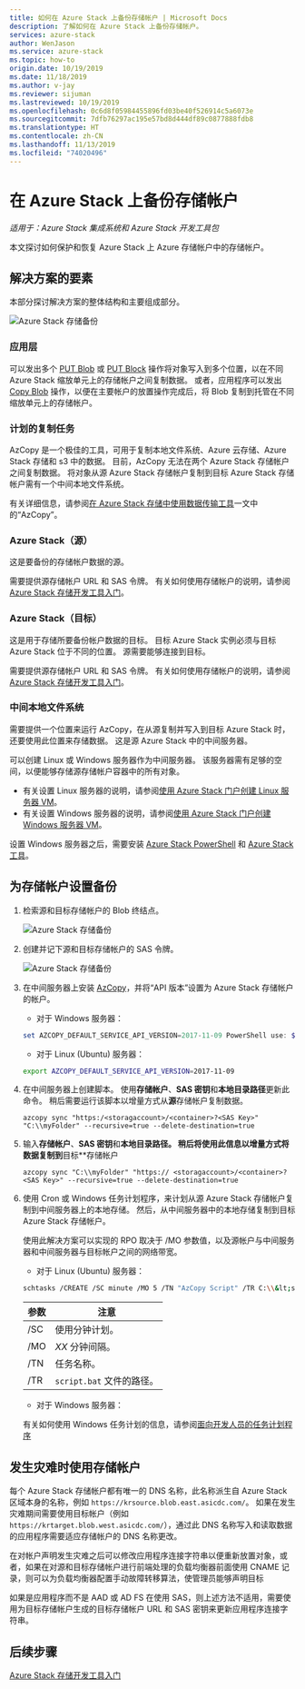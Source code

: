```yaml
---
title: 如何在 Azure Stack 上备份存储帐户 | Microsoft Docs
description: 了解如何在 Azure Stack 上备份存储帐户。
services: azure-stack
author: WenJason
ms.service: azure-stack
ms.topic: how-to
origin.date: 10/19/2019
ms.date: 11/18/2019
ms.author: v-jay
ms.reviewer: sijuman
ms.lastreviewed: 10/19/2019
ms.openlocfilehash: 0c6d8f05984455896fd03be40f526914c5a6073e
ms.sourcegitcommit: 7dfb76297ac195e57bd8d444df89c0877888fdb8
ms.translationtype: HT
ms.contentlocale: zh-CN
ms.lasthandoff: 11/13/2019
ms.locfileid: "74020496"
---
```

# <a name="back-up-your-storage-accounts-on-azure-stack"></a>在 Azure Stack 上备份存储帐户

*适用于：Azure Stack 集成系统和 Azure Stack 开发工具包*

本文探讨如何保护和恢复 Azure Stack 上 Azure 存储帐户中的存储帐户。

## <a name="elements-of-the-solution"></a>解决方案的要素

本部分探讨解决方案的整体结构和主要组成部分。

![Azure Stack 存储备份](./media/azure-stack-network-howto-backup-storage/azure-stack-storage-backup.png)

### <a name="application-layer"></a>应用层

可以发出多个 [PUT Blob](https://docs.microsoft.com/rest/api/storageservices/put-blob) 或 [PUT Block](https://docs.microsoft.com/rest/api/storageservices/put-block) 操作将对象写入到多个位置，以在不同 Azure Stack 缩放单元上的存储帐户之间复制数据。 或者，应用程序可以发出 [Copy Blob](https://docs.microsoft.com/rest/api/storageservices/copy-blob) 操作，以便在主要帐户的放置操作完成后，将 Blob 复制到托管在不同缩放单元上的存储帐户。

### <a name="scheduled-copy-task"></a>计划的复制任务

AzCopy 是一个极佳的工具，可用于复制本地文件系统、Azure 云存储、Azure Stack 存储和 s3 中的数据。 目前，AzCopy 无法在两个 Azure Stack 存储帐户之间复制数据。 将对象从源 Azure Stack 存储帐户复制到目标 Azure Stack 存储帐户需有一个中间本地文件系统。

有关详细信息，请参阅[在 Azure Stack 存储中使用数据传输工具](/azure-stack/user/azure-stack-storage-transfer?view=azs-1908#azcopy)一文中的“AzCopy”。

### <a name="azure-stack-source"></a>Azure Stack（源）

这是要备份的存储帐户数据的源。

需要提供源存储帐户 URL 和 SAS 令牌。 有关如何使用存储帐户的说明，请参阅 [Azure Stack 存储开发工具入门](azure-stack-storage-dev.md)。

### <a name="azure-stack-target"></a>Azure Stack（目标）

这是用于存储所要备份帐户数据的目标。 目标 Azure Stack 实例必须与目标 Azure Stack 位于不同的位置。 源需要能够连接到目标。

需要提供源存储帐户 URL 和 SAS 令牌。 有关如何使用存储帐户的说明，请参阅 [Azure Stack 存储开发工具入门](azure-stack-storage-dev.md)。

### <a name="intermediary-local-filesystem"></a>中间本地文件系统

需要提供一个位置来运行 AzCopy，在从源复制并写入到目标 Azure Stack 时，还要使用此位置来存储数据。 这是源 Azure Stack 中的中间服务器。

可以创建 Linux 或 Windows 服务器作为中间服务器。 该服务器需有足够的空间，以便能够存储源存储帐户容器中的所有对象。
- 有关设置 Linux 服务器的说明，请参阅[使用 Azure Stack 门户创建 Linux 服务器 VM](azure-stack-quick-linux-portal.md)。  
- 有关设置 Windows 服务器的说明，请参阅[使用 Azure Stack 门户创建 Windows 服务器 VM](azure-stack-quick-windows-portal.md)。  

设置 Windows 服务器之后，需要安装 [Azure Stack PowerShell](/azure-stack/operator/azure-stack-powershell-install) 和 [Azure Stack 工具](/azure-stack/operator/azure-stack-powershell-download)。

## <a name="set-up-backup-for-storage-accounts"></a>为存储帐户设置备份

1. 检索源和目标存储帐户的 Blob 终结点。

    ![Azure Stack 存储备份](./media/azure-stack-network-howto-backup-storage/back-up-step1.png)

2. 创建并记下源和目标存储帐户的 SAS 令牌。

    ![Azure Stack 存储备份](./media/azure-stack-network-howto-backup-storage/back-up-step2.png)

3. 在中间服务器上安装 [AzCopy](https://github.com/Azure/azure-storage-azcopy)，并将“API 版本”设置为 Azure Stack 存储帐户的帐户。

    - 对于 Windows 服务器：

    ```PowerShell  
    set AZCOPY_DEFAULT_SERVICE_API_VERSION=2017-11-09 PowerShell use: $env:AZCOPY_DEFAULT_SERVICE_API_VERSION="2017-11-09"
    ```

    - 对于 Linux (Ubuntu) 服务器：

    ```bash  
    export AZCOPY_DEFAULT_SERVICE_API_VERSION=2017-11-09
    ```

4. 在中间服务器上创建脚本。 使用**存储帐户**、**SAS 密钥**和**本地目录路径**更新此命令。 稍后需要运行该脚本以增量方式从**源**存储帐户复制数据。

    ```
    azcopy sync "https:/<storagaccount>/<container>?<SAS Key>" "C:\\myFolder" --recursive=true --delete-destination=true
    ```

5.  输入**存储帐户**、**SAS 密钥**和**本地目录路径。  稍后将使用此信息以增量方式将数据复制到**目标**存储帐户
    
    ```
    azcopy sync "C:\\myFolder" "https:// <storagaccount>/<container>?<SAS Key>" --recursive=true --delete-destination=true
    ```

6.  使用 Cron 或 Windows 任务计划程序，来计划从源 Azure Stack 存储帐户复制到中间服务器上的本地存储。 然后，从中间服务器中的本地存储复制到目标 Azure Stack 存储帐户。

    使用此解决方案可以实现的 RPO 取决于 /MO 参数值，以及源帐户与中间服务器和中间服务器与目标帐户之间的网络带宽。

    - 对于 Linux (Ubuntu) 服务器：

    ```bash  
    schtasks /CREATE /SC minute /MO 5 /TN "AzCopy Script" /TR C:\\&lt;script name>.bat
    ```

    | 参数 | 注意 | 
    | ---- | ---- |
    | /SC | 使用分钟计划。 |
    | /MO | *XX* 分钟间隔。 |
    | /TN | 任务名称。 |
    | /TR | `script.bat` 文件的路径。 |


    - 对于 Windows 服务器：

    有关如何使用 Windows 任务计划的信息，请参阅[面向开发人员的任务计划程序](https://docs.microsoft.com/windows/win32/taskschd/task-scheduler-start-page)
    

## <a name="use-your-storage-account-in-a-disaster"></a>发生灾难时使用存储帐户

每个 Azure Stack 存储帐户都有唯一的 DNS 名称，此名称派生自 Azure Stack 区域本身的名称，例如 `https://krsource.blob.east.asicdc.com/`。 如果在发生灾难期间需要使用目标帐户（例如 `https://krtarget.blob.west.asicdc.com/`），通过此 DNS 名称写入和读取数据的应用程序需要适应存储帐户的 DNS 名称更改。

在对帐户声明发生灾难之后可以修改应用程序连接字符串以便重新放置对象，或者，如果在对源和目标存储帐户进行前端处理的负载均衡器前面使用 CNAME 记录，则可以为负载均衡器配置手动故障转移算法，使管理员能够声明目标

如果是应用程序而不是 AAD 或 AD FS 在使用 SAS，则上述方法不适用，需要使用为目标存储帐户生成的目标存储帐户 URL 和 SAS 密钥来更新应用程序连接字符串。

## <a name="next-steps"></a>后续步骤

[Azure Stack 存储开发工具入门](azure-stack-storage-dev.md)